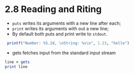 # 2.8 Reading and Riting

* `puts` writes its arguments with a new line after each;
* `print` writes its arguments with out a new line;
* By default both puts and print write to `stdout`.

 ```ruby 
  printf("Number: %5.2d, \nString: %s\n", 1.23, "hello")
 ```
* gets fetches input from the standard input stream

```ruby
line = gets
print line
```
